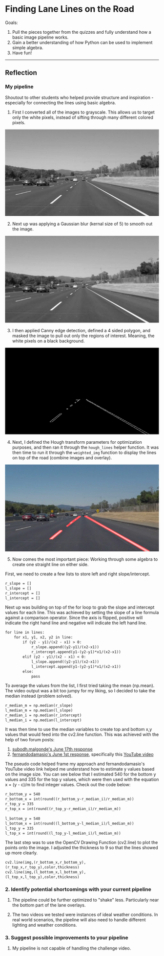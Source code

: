 # **Finding Lane Lines on the Road** 

Goals:
1. Pull the pieces together from the quizzes and fully understand how a basic image pipeline works.
2. Gain a better understanding of how Python can be used to implement simple algebra.
3. Have fun!

---

## Reflection

### My pipeline

Shoutout to other students who helped provide structure and inspiration - especially for connecting the lines using basic algebra.

1. First I converted all of the images to grayscale. This allows us to target only the white pixels, instead of sifting through many different colored pixels.

![alt text](https://github.com/tlapinsk/CarND-LaneLines-P1/blob/master/output_images/gray_solidWhiteCurve.jpg?raw=true "Grayscale Output")


2. Next up was applying a Gaussian blur (kernal size of 5) to smooth out the image.

![alt text](https://github.com/tlapinsk/CarND-LaneLines-P1/blob/master/output_images/gaussian_solidWhiteCurve.jpg?raw=true "Gaussian Blur Output")

3. I then applied Canny edge detection, defined a 4 sided polygon, and masked the image to pull out only the regions of interest. Meaning, the white pixels on a black background.

![alt text](https://github.com/tlapinsk/CarND-LaneLines-P1/blob/master/output_images/masked_solidWhiteCurve.jpg?raw=true "Masked Output")

4. Next, I defined the Hough transform parameters for optimization purposes, and then ran it through the `hough_lines` helper function. It was then time to run it through the `weighted_img` function to display the lines on top of the road (combine images and overlay).

![alt text](https://github.com/tlapinsk/CarND-LaneLines-P1/blob/master/output_images/overlay_solidWhiteCurve.jpg?raw=true "Overlay Output")

5. Now comes the most important piece: Working through some algebra to create one straight line on either side. 

First, we need to create a few lists to store left and right slope/intercept. 

	r_slope = []
	l_slope = []
	r_intercept = []
	l_intercept = []


Next up was building on top of the for loop to grab the slope and intercept values for each line. This was achieved by setting the slope of a line formula against a comparison operator. Since the axis is flipped, positive will indicate the right hand line and negative will indicate the left hand line. 

	for line in lines:
		for x1, y1, x2, y2 in line:
			if (y2 - y1)/(x2 - x1) > 0:
				r_slope.append((y2-y1)/(x2-x1))
				r_intercept.append(y1-(y2-y1)*x1/(x2-x1))
			elif (y2 - y1)/(x2 - x1) < 0:
				l_slope.append((y2-y1)/(x2-x1))
				l_intercept.append(y1-(y2-y1)*x1/(x2-x1))
			else:
				pass

To average the values from the list, I first tried taking the mean (np.mean). The video output was a bit too jumpy for my liking, so I decided to take the median instead (problem solved).

	r_median_m = np.median(r_slope)
	l_median_m = np.median(l_slope)
	r_median_i = np.median(r_intercept)
	l_median_i = np.median(l_intercept)
    
It was then time to use the median variables to create top and bottom x,y values that would feed into the cv2.line function. This was achieved with the help of two forum posts:

1. [subodh.malgonde's June 17th response](https://discussions.udacity.com/t/project-1-finding-lanes/259763/32)
2. [fernandodamasio's June 1st response](https://discussions.udacity.com/t/lane-extrapolation-help/253653/3), specifically this [YouTube video](https://www.youtube.com/watch?v=ibxvtsMOVgQ)

The pseudo code helped frame my approach and fernandodamasio's YouTube video link helped me understand how to estimate y values based on the image size. You can see below that I estimated 540 for the bottom y values and 335 for the top y values, which were then used with the equation x = (y - c)/m to find integer values. Check out the code below:

	r_bottom_y = 540
	r_bottom_x = int(round((r_bottom_y-r_median_i)/r_median_m))
	r_top_y = 335
	r_top_x = int(round((r_top_y-r_median_i)/r_median_m))
  
	l_bottom_y = 540
	l_bottom_x = int(round((l_bottom_y-l_median_i)/l_median_m))
	l_top_y = 335
	l_top_x = int(round((l_top_y-l_median_i)/l_median_m))

The last step was to use the OpenCV Drawing Function (cv2.line) to plot the points onto the image. I adjusted the thickness to 9 so that the lines showed up more clearly.

	cv2.line(img,(r_bottom_x,r_bottom_y),(r_top_x,r_top_y),color,thickness)
	cv2.line(img,(l_bottom_x,l_bottom_y),(l_top_x,l_top_y),color,thickness)

### 2. Identify potential shortcomings with your current pipeline

1. The pipeline could be further optimized to "shake" less. Particularly near the bottom part of the lane overlays.

2. The two videos we tested were instances of ideal weather conditions. In real world scenarios, the pipeline will also need to handle different lighting and weather conditions.

### 3. Suggest possible improvements to your pipeline

1. My pipeline is not capable of handling the challenge video.
